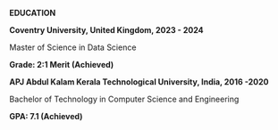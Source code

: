 **EDUCATION**

**Coventry University, United Kingdom, 2023 - 2024**

Master of Science in Data Science

**Grade: 2:1 Merit (Achieved)**

**APJ Abdul Kalam Kerala Technological University, India, 2016 -2020**

Bachelor of Technology in Computer Science and Engineering

**GPA: 7.1 (Achieved)**
